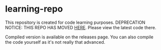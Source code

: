 # learning-repo

This repository is created for code learning purposes.
DEPRECATION NOTICE: THIS REPO HAS MOVED [HERE](https://github.com/alzhahir/learning-repo/). Please view the latest code there.

Compiled version is available on the releases page. You can also compile the code yourself as it's not really that advanced.
